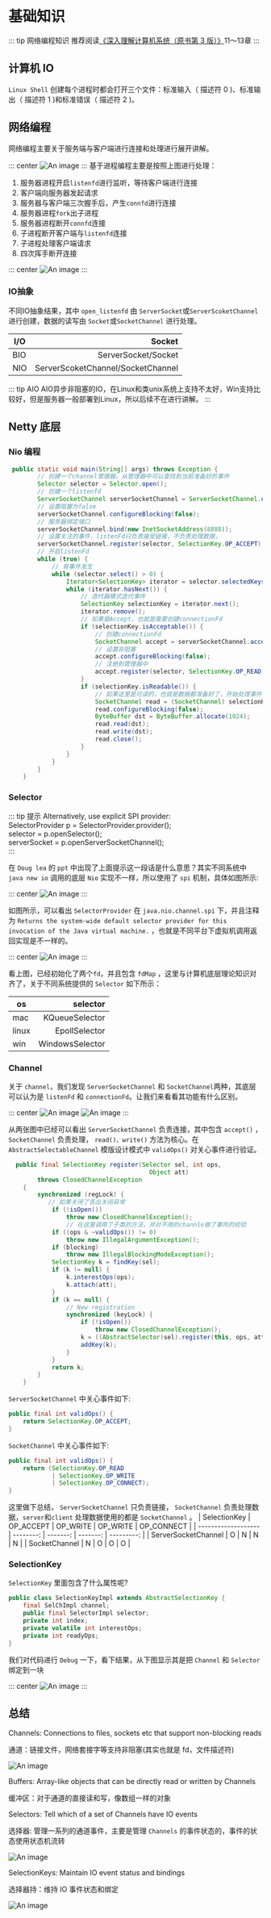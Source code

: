 # 基础知识

::: tip 网络编程知识
推荐阅读[《深入理解计算机系统（原书第 3 版）》](https://book.douban.com/subject/26912767/)11～13章
:::

## 计算机 IO

`Linux Shell` 创建每个进程时都会打开三个文件：标准输入（ 描述符 0 )、标准输出（ 描述符 1 )和标准错误（ 描述符 2 )。

## 网络编程

网络编程主要关于服务端与客户端进行连接和处理进行展开讲解。

::: center
![An image](./images/listenFdchannel.jpg)
:::
基于进程编程主要是按照上图进行处理：

1. 服务器进程开启`listenfd`进行监听，等待客户端进行连接
2. 客户端向服务器发起请求
3. 服务器与客户端三次握手后，产生`connfd`进行连接
4. 服务器进程`fork`出子进程
5. 服务器进程断开`connfd`连接
6. 子进程断开客户端与`listenfd`连接
7. 子进程处理客户端请求
8. 四次挥手断开连接

::: center
![An image](./images/fd.jpg)
:::

### IO抽象

不同IO抽象结果，其中 `open_listenfd` 由 `ServerSocket`或`ServerScoketChannel` 进行创建，数据的读写由 `Socket`或`SocketChannel` 进行处理。

| I/O |                            Socket |
| --- | --------------------------------: |
| BIO |               ServerSocket/Socket |
| NIO | ServerScoketChannel/SocketChannel |

::: tip AIO
AIO异步非阻塞的IO，在Linux和类unix系统上支持不太好，Win支持比较好，但是服务器一般部署到Linux，所以后续不在进行讲解。
:::

## Netty 底层

### Nio 编程

```java
 public static void main(String[] args) throws Exception {
        // 创建一个channel管理器，从管理器中可以查找到当前准备好的事件
        Selector selector = Selector.open();
        // 创建一个listenfd
        ServerSocketChannel serverSocketChannel = ServerSocketChannel.open();
        // 设置阻塞为false
        serverSocketChannel.configureBlocking(false);
        // 服务器绑定端口
        serverSocketChannel.bind(new InetSocketAddress(8888));
        // 设置关注的事件，listenFd只负责接受链接，不负责处理数据，
        serverSocketChannel.register(selector, SelectionKey.OP_ACCEPT);
        // 开启listenFd
        while (true) {
            // 有事件发生
            while (selector.select() > 0) {
                Iterator<SelectionKey> iterator = selector.selectedKeys().iterator();
                while (iterator.hasNext()) {
                    // 迭代器模式迭代事件
                    SelectionKey selectionKey = iterator.next();
                    iterator.remove();
                    // 如果是Accept，也就是需要创建connectionFd
                    if (selectionKey.isAcceptable()) {
                        // 创建connectionFd
                        SocketChannel accept = serverSocketChannel.accept();
                        // 设置非阻塞
                        accept.configureBlocking(false);
                        // 注册到管理器中
                        accept.register(selector, SelectionKey.OP_READ);
                    }
                    if (selectionKey.isReadable()) {
                        // 如果这里是可读的，也就是数据都准备好了，开始处理事件
                        SocketChannel read = (SocketChannel) selectionKey.channel();
                        read.configureBlocking(false);
                        ByteBuffer dst = ByteBuffer.allocate(1024);
                        read.read(dst);
                        read.write(dst);
                        read.close();
                    }
                }
            }
        }
    }
```

### Selector

::: tip 提示
Alternatively, use explicit SPI provider: </br>
SelectorProvider p = SelectorProvider.provider(); </br>
selector = p.openSelector(); </br>
serverSocket = p.openServerSocketChannel(); </br>
:::

在 `Doug lea` 的 `ppt` 中出现了上面提示这一段话是什么意思？其实不同系统中 `java new io` 调用的底层 `Nio` 实现不一样，所以使用了 `spi` 机制，具体如图所示:

::: center
![An image](./images/spi-mac.jpg)
:::

如图所示，可以看出 `SelectorProvider` 在 `java.nio.channel.spi` 下，并且注释为 `Returns the system-wide default selector provider for this invocation of the Java virtual machine.` ，也就是不同平台下虚拟机调用返回实现是不一样的。

::: center
![An image](./images/Kqueue.jpg)
:::

看上图，已经初始化了两个`fd`，并且包含 `fdMap` ，这里与计算机底层理论知识对齐了，关于不同系统提供的 `Selector` 如下所示：

| os    |        selector |
| ----- | --------------: |
| mac   |  KQueueSelector |
| linux |   EpollSelector |
| win   | WindowsSelector |

### Channel

关于 `channel`，我们发现 `ServerSocketChannel` 和 `SocketChannel`两种，其底层可以认为是 `listenFd` 和 `connectionFd`。让我们来看看其功能有什么区别。

::: center
![An image](./images/ServerSocketChannel.jpg)
![An image](./images/socket-channel.jpg)
:::

从两张图中已经可以看出 `ServerSocketChannel` 负责连接，其中包含 `accept()` ， `SocketChannel` 负责处理， `read()、write()` 方法为核心。在 `AbstractSelectableChannel` 模版设计模式中 `validOps()` 对关心事件进行验证。

```java
  public final SelectionKey register(Selector sel, int ops,
                                       Object att)
        throws ClosedChannelException
    {
        synchronized (regLock) {
           // 如果关闭了丢出关闭异常
            if (!isOpen())
                throw new ClosedChannelException();
                // 在这里调用了子类的方法，并对不用的channle做了事件的校验
            if ((ops & ~validOps()) != 0)
                throw new IllegalArgumentException();
            if (blocking)
                throw new IllegalBlockingModeException();
            SelectionKey k = findKey(sel);
            if (k != null) {
                k.interestOps(ops);
                k.attach(att);
            }
            if (k == null) {
                // New registration
                synchronized (keyLock) {
                    if (!isOpen())
                        throw new ClosedChannelException();
                    k = ((AbstractSelector)sel).register(this, ops, att);
                    addKey(k);
                }
            }
            return k;
        }
    }
```

`ServerSocketChannel` 中关心事件如下:

```java
public final int validOps() {
    return SelectionKey.OP_ACCEPT;
}
```

`SocketChannel` 中关心事件如下:

```java
public final int validOps() {
    return (SelectionKey.OP_READ
            | SelectionKey.OP_WRITE
            | SelectionKey.OP_CONNECT);
}
```

这里做下总结， `ServerSocketChannel` 只负责链接， `SocketChannel` 负责处理数据，`server`和`client` 处理数据使用的都是 `SocketChannel` 。
| SelectionKey        | OP_ACCEPT | OP_WRITE | OP_WRITE | OP_CONNECT |
| ------------------- | --------: | -------: | -------: | ---------: |
| ServerSocketChannel |         O |        N |        N |          N |
| SocketChannel       |         N |        O |        O |          O |

### SelectionKey

`SelectionKey` 里面包含了什么属性呢?

```java
public class SelectionKeyImpl extends AbstractSelectionKey {
    final SelChImpl channel;
    public final SelectorImpl selector;
    private int index;
    private volatile int interestOps;
    private int readyOps;
}
```

我们对代码进行 `Debug` 一下，看下结果，从下图显示其是把 `Channel` 和 `Selector` 绑定到一块

::: center
![An image](./images/SelectKey.jpg)
:::

## 总结

Channels: Connections to files, sockets etc that support non-blocking reads

通道：链接文件，网络套接字等支持非阻塞(其实也就是 fd，文件描述符)

![An image](./images/chanel_accept.jpg)

Buffers: Array-like objects that can be directly read or written by Channels

缓冲区：对于通道的直接读和写，像数组一样的对象

Selectors: Tell which of a set of Channels have IO events

选择器: 管理一系列的通道事件，主要是管理 `Channels` 的事件状态的，事件的状态使用状态机流转

![An image](./images/IOEvent.jpg)

SelectionKeys: Maintain IO event status and bindings

选择器持：维持 IO 事件状态和绑定

![An image](./images/read_set.jpg)
